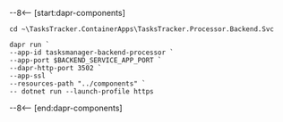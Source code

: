 <!-- Dapr Components snippet -->
--8<-- [start:dapr-components]
```shell
cd ~\TasksTracker.ContainerApps\TasksTracker.Processor.Backend.Svc

dapr run `
--app-id tasksmanager-backend-processor `
--app-port $BACKEND_SERVICE_APP_PORT `
--dapr-http-port 3502 `
--app-ssl `
--resources-path "../components" `
-- dotnet run --launch-profile https
```
--8<-- [end:dapr-components]
